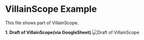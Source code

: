 # VillainScope Example
This file shows part of VillainScope.

**1. Draft of VillainScope(via GoogleSheet)**
![Draft of VillainScope](https://github.com/user-attachments/assets/5088a465-ca94-4e40-8f3e-50b02fbc9c4f)

